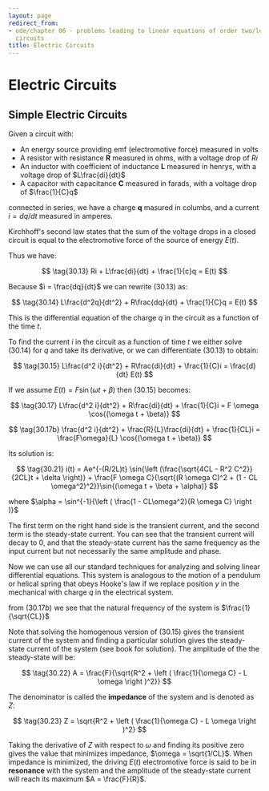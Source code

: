 ```yaml
---
layout: page
redirect_from:
- ode/chapter 06 - problems leading to linear equations of order two/lesson 30 - electric
  circuits
title: Electric Circuits
---
```


# Electric Circuits

## Simple Electric Circuits

Given a circuit with:

* An energy source providing emf (electromotive force) measured in volts
* A resistor with resistance **R** measured in ohms, with a voltage drop of $Ri$
* An inductor with coefficient of inductance **L** measured in henrys, with a voltage drop of $L\frac{di}{dt}$
* A capacitor with capacitance **C** measured in farads, with a voltage drop of $\frac{1}{C}q$

connected in series, we have a charge **q** masured in columbs, and a current $i = dq/dt$ measured in amperes.

Kirchhoff's second law states that the sum of the voltage drops in a closed circuit is equal to the electromotive force of the source of energy $E(t)$.

Thus we have:

$$ \tag{30.13} Ri + L\frac{di}{dt} + \frac{1}{c}q = E(t) $$

Because $i = \frac{dq}{dt}$ we can rewrite $(30.13)$ as:

$$ \tag{30.14} L\frac{d^2q}{dt^2} + R\frac{dq}{dt} + \frac{1}{C}q = E(t) $$

This is the differential equation of the charge $q$ in the circuit as a function of the time $t$.

To find the current $i$ in the circuit as a function of time $t$ we either solve $(30.14)$ for $q$ and take its derivative, or we can differentiate $(30.13)$ to obtain:

$$ \tag{30.15} L\frac{d^2 i}{dt^2} + R\frac{di}{dt} + \frac{1}{C}i = \frac{d}{dt} E(t) $$


If we assume $E(t) = F \sin{(\omega t + \beta)}$ then $(30.15)$ becomes:

$$ \tag{30.17} L\frac{d^2 i}{dt^2} + R\frac{di}{dt} + \frac{1}{C}i = F \omega \cos{(\omega t + \beta)} $$

$$ \tag{30.17b} \frac{d^2 i}{dt^2} + \frac{R}{L}\frac{di}{dt} + \frac{1}{CL}i = \frac{F\omega}{L} \cos{(\omega t + \beta)} $$


Its solution is:

$$ \tag{30.21} i(t) = Ae^{-(R/2L)t} \sin{\left (\frac{\sqrt{4CL - R^2 C^2}}{2CL}t + \delta \right)} + \frac{F \omega C}{\sqrt{(R \omega C)^2 + (1 - CL \omega^2)^2}}\sin{(\omega t + \beta + \alpha)} $$

where $\alpha = \sin^{-1}{\left ( \frac{1 - CL\omega^2}{R \omega C} \right )}$

The first term on the right hand side is the transient current, and the second term is the steady-state current. You can see that the transient current will decay to $0$, and that the steady-state current has the same frequency as the input current but not necessarily the same amplitude and phase.

Now we can use all our standard techniques for analyzing and solving linear differential equations. This system is analogous to the motion of a pendulum or helical spring that obeys Hooke's law if we replace position $y$ in the mechanical with charge $q$ in the electrical system.

from $(30.17b)$ we see that the natural frequency of the system is $\frac{1}{\sqrt{CL}}$

Note that solving the homogenous version of $(30.15)$ gives the transient current of the system and finding a particular solution gives the steady-state current of the system (see book for solution). The amplitude of the the steady-state will be:

$$ \tag{30.22} A = \frac{F}{\sqrt{R^2 + \left ( \frac{1}{\omega C} - L \omega \right )^2}} $$

The denominator is called the **impedance** of the system and is denoted as $Z$:

$$ \tag{30.23} Z = \sqrt{R^2 + \left ( \frac{1}{\omega C} - L \omega \right )^2} $$

Taking the derivative of $Z$ with respect to $\omega$ and finding its positive zero gives the value that minimizes impedance, $\omega = \sqrt{1/CL}$. When impedance is minimized, the driving $E(t)$ electromotive force is said to be in **resonance** with the system and the amplitude of the steady-state current will reach its maximum $A = \frac{F}{R}$.
